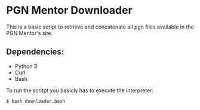 # PGN Mentor Downloader
This is a basic script to retrieve and concatenate all pgn files available in the PGN Mentor's site.

## Dependencies:
  - Python 3
  - Curl
  - Bash

To run the scritpt you basicly has to execute the interpreter:

`$ bash downloader.bash `
